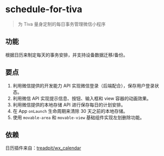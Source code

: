 # schedule-for-tiva
> 为 Tiva 量身定制的每日事务管理微信小程序

## 功能
根据日历来制定每天的事务安排，并支持设备数据迁移/备份。

## 要点
1. 利用微信提供的开发能力 API 实现微信登录（后端配合），保存用户登录状态。
2. 利用微信 API 实现提示信息、按钮、输入框和 view 容器的动画效果。
3. 利用微信提供的本地存储 API 进行保存每日的计划安排。
4. 在 App `onLaunch` 生命周期来清除 30 天之前的本地存储。
5. 使用 `movable-area` 和 `movable-view` 基础组件实现左划删除功能。

## 依赖
日历插件来自：[treadpit/wx_calendar](https://github.com/treadpit/wx_calendar)